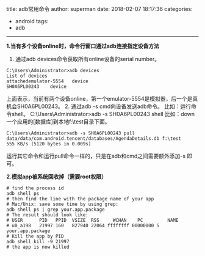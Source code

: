 title: adb常用命令
author: superman
date: 2018-02-07 18:17:36
categories:
- android
tags:
- adb
---

**1.当有多个设备online时，命令行窗口通过adb连接指定设备方法**
<!--more-->
1. 通过adb devices命令获取所有online设备的serial number。
```
C:\Users\Administrator>adb devices
List of devices 
attachedemulator-5554   device
SH0A6PL00243    device
```
上面表示，当前有两个设备online，第一个emulator-5554是模拟器，后一个是真机会SH0A6PL00243。
2. 通过adb -s <serial number> cmd向设备发送adb命令。
比如：运行命令shell。
C:\Users\Administrator>adb -s SH0A6PL00243 shell
比如：down一个应用的[数据库]到本地f:\test目录下面。
```
C:\Users\Administrator>adb -s SH0A6PL00243 pull data/data/com.android.tencent/databases/AgendaDetails.db f:\test
555 KB/s (5120 bytes in 0.009s)
```
运行其它命令和运行pull命令一样的，只是在adb和cmd之间需要额外添加-s <serial number>即可。

**2.模拟app被系统回收掉（需要root权限）**
```
# find the process id
adb shell ps
# then find the line with the package name of your app
# Mac/Unix: save some time by using grep:
adb shell ps | grep your.app.package
# The result should look like:
# USER      PID   PPID  VSIZE  RSS     WCHAN    PC         NAME
# u0_a198   21997 160   827940 22064 ffffffff 00000000 S your.app.package
# Kill the app by PID
adb shell kill -9 21997
# the app is now killed
```